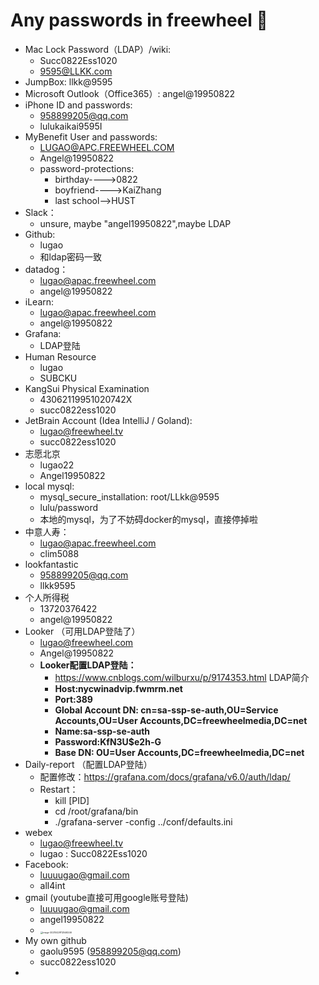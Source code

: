 # Any passwords in freewheel 👀

* Mac Lock Password（LDAP）/wiki: 
	* Succ0822Ess1020
	* 9595@LLKK.com
* JumpBox: llkk@9595
* Microsoft Outlook（Office365）: angel@19950822
* iPhone ID and passwords:
	* 958899205@qq.com
	* lulukaikai9595I
* MyBenefit User and passwords:
	* LUGAO@APC.FREEWHEEL.COM
	* Angel@19950822
	* password-protections:
		* birthday---->0822
		* boyfriend---->KaiZhang
		* last school——>HUST
* Slack：
	* unsure, maybe "angel19950822",maybe LDAP
* Github:
	* lugao
	* 和ldap密码一致
* datadog：
	* lugao@apac.freewheel.com
	* angel@19950822
* iLearn:
	* lugao@apac.freewheel.com
	* angel@19950822
* Grafana:
	*  LDAP登陆
* Human Resource
	* lugao
	* SUBCKU
* KangSui Physical Examination
	* 43062119951020742X
	* succ0822ess1020
* JetBrain Account (Idea IntelliJ / Goland):
	* lugao@freewheel.tv
	* succ0822ess1020
* 志愿北京
	* lugao22
	* Angel19950822
* local mysql:
  * mysql_secure_installation: root/LLkk@9595
  * lulu/password
  * 本地的mysql，为了不妨碍docker的mysql，直接停掉啦
* 中意人寿：
  * lugao@apac.freewheel.com
  * clim5088
* lookfantastic
  * 958899205@qq.com
  * llkk9595
* 个人所得税
  * 13720376422
  * angel@19950822
* Looker （可用LDAP登陆了）
  * lugao@freewheel.com
  * Angel@19950822
  * **Looker配置LDAP登陆：**
    * https://www.cnblogs.com/wilburxu/p/9174353.html LDAP简介
    * **Host:nycwinadvip.fwmrm.net**
    * **Port:389**
    * **Global Account DN: cn=sa-ssp-se-auth,OU=Service Accounts,OU=User Accounts,DC=freewheelmedia,DC=net**
    * **Name:sa-ssp-se-auth**
    * **Password:KfN3U$e2h-G**
    * **Base DN: OU=User Accounts,DC=freewheelmedia,DC=net**
* Daily-report （配置LDAP登陆）
  * 配置修改：https://grafana.com/docs/grafana/v6.0/auth/ldap/
  * Restart： 
    * kill [PID]
    * cd /root/grafana/bin
    * ./grafana-server -config ../conf/defaults.ini
* webex
  * lugao@freewheel.tv
  * lugao : Succ0822Ess1020
* Facebook:
  * luuuugao@gmail.com
  * all4int
* gmail (youtube直接可用google账号登陆)
  * luuuugao@gmail.com
  * angel19950822
  * <img src="/Users/lugao/Library/Application Support/typora-user-images/image-20210429112546246.png" alt="image-20210429112546246" style="zoom:25%;" />
* My own github
  * gaolu9595 (958899205@qq.com)
  * succ0822ess1020
* 